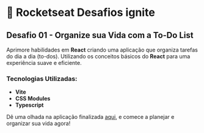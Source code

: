 # 🚀 Rocketseat Desafios ignite

## Desafio 01 - Organize sua Vida com a To-Do List

Aprimore habilidades em **React** criando uma aplicação que organiza tarefas do dia a dia (to-dos). Utilizando os conceitos básicos do **React** para uma experiência suave e eficiente.

### Tecnologias Utilizadas:

-   **Vite**
-   **CSS Modules**
-   **Typescript**

Dê uma olhada na aplicação finalizada [aqui](https://victorbarretotodoapp.vercel.app/), e comece a planejar e organizar sua vida agora!

